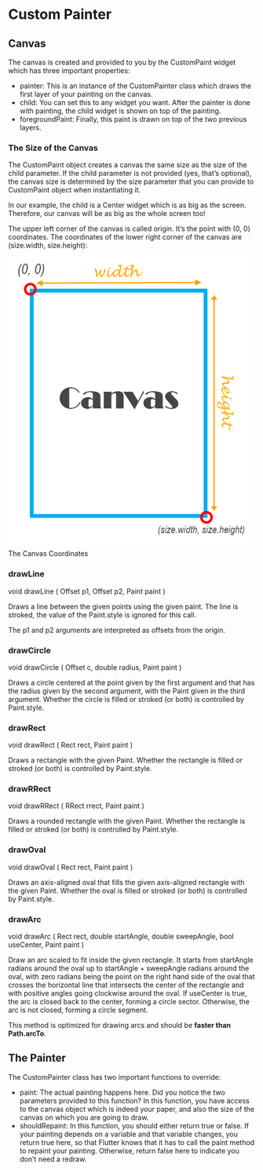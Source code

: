 # Custom Painter

## Canvas

The canvas is created and provided to you by the CustomPaint widget which has three important properties:

- painter: This is an instance of the CustomPainter class which draws the first layer of your painting on the canvas.
- child: You can set this to any widget you want. After the painter is done with painting, the child widget is shown on top of the painting.
- foregroundPaint: Finally, this paint is drawn on top of the two previous layers.

### The Size of the Canvas

The CustomPaint object creates a canvas the same size as the size of the child parameter. If the child parameter is not provided (yes, that’s optional), the canvas size is determined by the size parameter that you can provide to CustomPaint object when instantiating it.

In our example, the child is a Center widget which is as big as the screen. Therefore, our canvas will be as big as the whole screen too!

The upper left corner of the canvas is called origin. It’s the point with (0, 0) coordinates. The coordinates of the lower right corner of the canvas are (size.width, size.height):
![alt](canvas.png)
The Canvas Coordinates

### drawLine

void drawLine (
Offset p1,
Offset p2,
Paint paint
)

Draws a line between the given points using the given paint. The line is stroked, the value of the Paint.style is ignored for this call.

The p1 and p2 arguments are interpreted as offsets from the origin.

### drawCircle

void drawCircle (
Offset c,
double radius,
Paint paint
)

Draws a circle centered at the point given by the first argument and that has the radius given by the second argument, with the Paint given in the third argument. Whether the circle is filled or stroked (or both) is controlled by Paint.style.

### drawRect

void drawRect (
Rect rect,
Paint paint
)

Draws a rectangle with the given Paint. Whether the rectangle is filled or stroked (or both) is controlled by Paint.style.

### drawRRect

void drawRRect (
RRect rrect,
Paint paint
)

Draws a rounded rectangle with the given Paint. Whether the rectangle is filled or stroked (or both) is controlled by Paint.style.

### drawOval

void drawOval (
Rect rect,
Paint paint
)

Draws an axis-aligned oval that fills the given axis-aligned rectangle with the given Paint. Whether the oval is filled or stroked (or both) is controlled by Paint.style.

### drawArc

void drawArc (
Rect rect,
double startAngle,
double sweepAngle,
bool useCenter,
Paint paint
)

Draw an arc scaled to fit inside the given rectangle. It starts from startAngle radians around the oval up to startAngle + sweepAngle radians around the oval, with zero radians being the point on the right hand side of the oval that crosses the horizontal line that intersects the center of the rectangle and with positive angles going clockwise around the oval. If useCenter is true, the arc is closed back to the center, forming a circle sector. Otherwise, the arc is not closed, forming a circle segment.

This method is optimized for drawing arcs and should be **faster than Path.arcTo**.

## The Painter

The CustomPainter class has two important functions to override:

- paint: The actual painting happens here. Did you notice the two parameters provided to this function? In this function, you have access to the canvas object which is indeed your paper, and also the size of the canvas on which you are going to draw.
- shouldRepaint: In this function, you should either return true or false. If your painting depends on a variable and that variable changes, you return true here, so that Flutter knows that it has to call the paint method to repaint your painting. Otherwise, return false here to indicate you don’t need a redraw.
